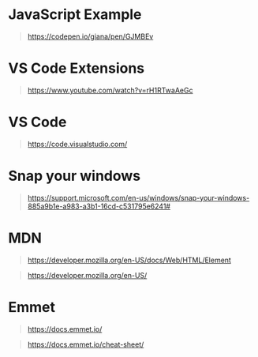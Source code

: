 # JavaScript Example

> https://codepen.io/giana/pen/GJMBEv


# VS Code Extensions

> https://www.youtube.com/watch?v=rH1RTwaAeGc


# VS Code

> https://code.visualstudio.com/


# Snap your windows

> https://support.microsoft.com/en-us/windows/snap-your-windows-885a9b1e-a983-a3b1-16cd-c531795e6241#


# MDN 

> https://developer.mozilla.org/en-US/docs/Web/HTML/Element

> https://developer.mozilla.org/en-US/

# Emmet

> https://docs.emmet.io/ 

> https://docs.emmet.io/cheat-sheet/
